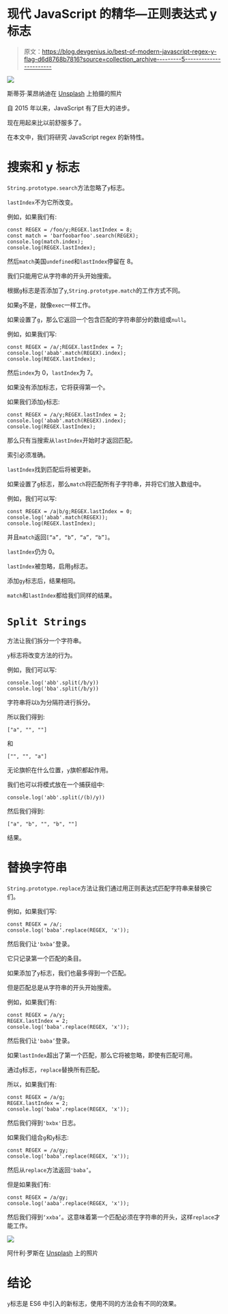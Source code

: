 # 现代 JavaScript 的精华—正则表达式 y 标志

> 原文：<https://blog.devgenius.io/best-of-modern-javascript-regex-y-flag-d6d8768b7816?source=collection_archive---------5----------------------->

![](img/8127b57918600d4fecbb3fa9bc504892.png)

斯蒂芬·莱昂纳迪在 [Unsplash](https://unsplash.com?utm_source=medium&utm_medium=referral) 上拍摄的照片

自 2015 年以来，JavaScript 有了巨大的进步。

现在用起来比以前舒服多了。

在本文中，我们将研究 JavaScript regex 的新特性。

# 搜索和 y 标志

`String.prototype.search`方法忽略了`y`标志。

`lastIndex`不为它所改变。

例如，如果我们有:

```
const REGEX = /foo/y;REGEX.lastIndex = 8;
const match = 'barfoobarfoo'.search(REGEX);
console.log(match.index);
console.log(REGEX.lastIndex);
```

然后`match`美国`undefined`和`lastIndex`停留在 8。

我们只能用它从字符串的开头开始搜索。

根据`g`标志是否添加了`y`,`String.prototype.match`的工作方式不同。

如果`g`不是，就像`exec`一样工作。

如果设置了`g`，那么它返回一个包含匹配的字符串部分的数组或`null`。

例如，如果我们写:

```
const REGEX = /a/;REGEX.lastIndex = 7;
console.log('abab'.match(REGEX).index); 
console.log(REGEX.lastIndex);
```

然后`index`为 0，`lastIndex`为 7。

如果没有添加标志，它将获得第一个。

如果我们添加`y`标志:

```
const REGEX = /a/y;REGEX.lastIndex = 2;
console.log('abab'.match(REGEX).index); 
console.log(REGEX.lastIndex);
```

那么只有当搜索从`lastIndex`开始时才返回匹配。

索引必须准确。

`lastIndex`找到匹配后将被更新。

如果设置了`g`标志，那么`match`将匹配所有子字符串，并将它们放入数组中。

例如，我们可以写:

```
const REGEX = /a|b/g;REGEX.lastIndex = 0;
console.log('abab'.match(REGEX)); 
console.log(REGEX.lastIndex);
```

并且`match`返回`[“a”, “b”, “a”, “b”]`。

`lastIndex`仍为 0。

`lastIndex`被忽略，启用`g`标志。

添加`gy`标志后，结果相同。

`match`和`lastIndex`都给我们同样的结果。

# `Split Strings`

方法让我们拆分一个字符串。

`y`标志将改变方法的行为。

例如，我们可以写:

```
console.log('abb'.split(/b/y))
console.log('bba'.split(/b/y))
```

字符串将以`b`为分隔符进行拆分。

所以我们得到:

```
["a", "", ""]
```

和

```
["", "", "a"]
```

无论旗帜在什么位置，`y`旗帜都起作用。

我们也可以将模式放在一个捕获组中:

```
console.log('abb'.split(/(b)/y))
```

然后我们得到:

```
["a", "b", "", "b", ""]
```

结果。

# 替换字符串

`String.prototype.replace`方法让我们通过用正则表达式匹配字符串来替换它们。

例如，如果我们写:

```
const REGEX = /a/;
console.log('baba'.replace(REGEX, 'x'));
```

然后我们让`'bxba’`登录。

它只记录第一个匹配的条目。

如果添加了`y`标志，我们也最多得到一个匹配。

但是匹配总是从字符串的开头开始搜索。

例如，如果我们有:

```
const REGEX = /a/y;
REGEX.lastIndex = 2;
console.log('baba'.replace(REGEX, 'x'));
```

然后我们让`'baba’`登录。

如果`lastIndex`超出了第一个匹配，那么它将被忽略，即使有匹配可用。

通过`g`标志，`replace`替换所有匹配。

所以，如果我们有:

```
const REGEX = /a/g;
REGEX.lastIndex = 2;
console.log('baba'.replace(REGEX, 'x'));
```

然后我们得到`'bxbx'`日志。

如果我们组合`g`和`y`标志:

```
const REGEX = /a/gy;
console.log('baba'.replace(REGEX, 'x'));
```

然后从`replace`方法返回`'baba’`。

但是如果我们有:

```
const REGEX = /a/gy;
console.log('aaba'.replace(REGEX, 'x'));
```

然后我们得到`‘xxba’`。这意味着第一个匹配必须在字符串的开头，这样`replace`才能工作。

![](img/930c9d37bea21e924db3793617e1cfa2.png)

阿什利·罗斯在 [Unsplash](https://unsplash.com?utm_source=medium&utm_medium=referral) 上的照片

# 结论

`y`标志是 ES6 中引入的新标志，使用不同的方法会有不同的效果。